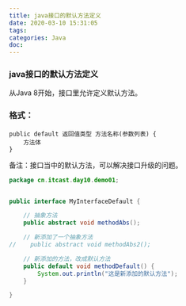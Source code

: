 ```yaml
---
title: java接口的默认方法定义
date: 2020-03-10 15:31:05
tags:
categories: Java
doc:
---
```


### java接口的默认方法定义

从Java 8开始，接口里允许定义默认方法。

### 格式：

```
public default 返回值类型 方法名称(参数列表) {
    方法体
}
```

备注：接口当中的默认方法，可以解决接口升级的问题。


```java
package cn.itcast.day10.demo01;


public interface MyInterfaceDefault {

    // 抽象方法
    public abstract void methodAbs();

    // 新添加了一个抽象方法
//    public abstract void methodAbs2();

    // 新添加的方法，改成默认方法
    public default void methodDefault() {
        System.out.println("这是新添加的默认方法");
    }

}

```

